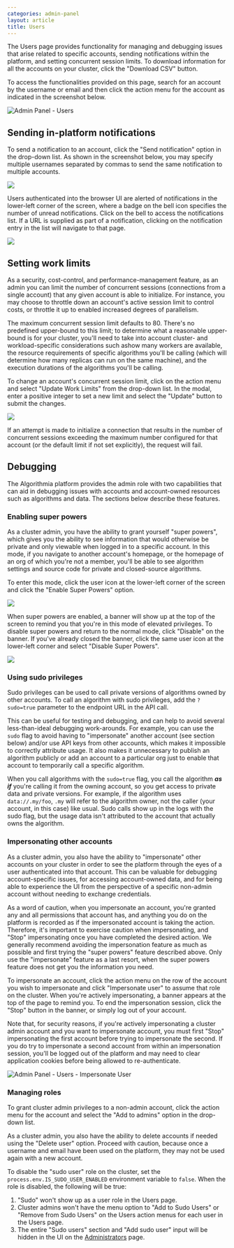 ```yaml
---
categories: admin-panel
layout: article
title: Users
---
```


The Users page provides functionality for managing and debugging issues that arise related to specific accounts, sending notifications within the platform, and setting concurrent session limits. To download information for all the accounts on your cluster, click the "Download CSV" button. 

To access the functionalities provided on this page, search for an account by the username or email and then click the action menu for the account as indicated in the screenshot below.

![Admin Panel - Users]({{site.url}}/developers/images/post_images/algo-images-admin/algo-1609277500649.png)

## Sending in-platform notifications

To send a notification to an account, click the "Send notification" option in the drop-down list. As shown in the screenshot below, you may specify multiple usernames separated by commas to send the same notification to multiple accounts.

![]({{site.url}}/developers/images/post_images/algo-images-admin/algo-1617039346851.png)

Users authenticated into the browser UI are alerted of notifications in the lower-left corner of the screen, where a badge on the bell icon specifies the number of unread notifications. Click on the bell to access the notifications list. If a URL is supplied as part of a notification, clicking on the notification entry in the list will navigate to that page.

![]({{site.url}}/developers/images/post_images/algo-images-admin/algo-1617039541964.png)

## Setting work limits

As a security, cost-control, and performance-management feature, as an admin you can limit the number of concurrent sessions (connections from a single account) that any given account is able to initialize. For instance, you may choose to throttle down an account's active session limit to control costs, or throttle it up to enabled increased degrees of parallelism.

The maximum concurrent session limit defaults to 80. There's no predefined upper-bound to this limit; to determine what a reasonable upper-bound is for your cluster, you'll need to take into account <span style="font-family: inherit; font-size: 1em;">cluster- and workload-specific</span> <span style="font-family: inherit; font-size: 1em;">considerations such as</span><span style="font-family: inherit; font-size: 1em;">how many workers are available, the resource requirements of specific algorithms you'll be calling (which will determine how many replicas can run</span> <span style="font-family: inherit; font-size: 1em;">on the same machine), and the execution durations of the algorithms you'll be calling.</span>

To change an account's concurrent session limit, click on the action menu and select "Update Work Limits" from the drop-down list. In the modal, enter a positive integer to set a new limit and select the "Update" button to submit the changes.

![]({{site.url}}/developers/images/post_images/algo-images-admin/algo-1617040330708.png)

If an attempt is made to initialize a connection that results in the number of concurrent sessions exceeding the maximum number configured for that account (or the default limit if not set explicitly), the request will fail.

## Debugging

The Algorithmia platform provides the admin role with two capabilities that can aid in debugging issues with accounts and account-owned resources such as algorithms and data. The sections below describe these features.

### Enabling super powers

As a cluster admin, you have the ability to grant yourself "super powers", which gives you the ability to see information that would otherwise be private and only viewable when logged in to a specific account. In this mode, if you navigate to another account's homepage, or the homepage of an org of which you're not a member, you'll be able to see algorithm settings and source code for private and closed-source algorithms.

To enter this mode, click the user icon at the lower-left corner of the screen and click the "Enable Super Powers" option.

![]({{site.url}}/developers/images/post_images/algo-images-admin/algo-1617040679403.png)

When super powers are enabled, a banner will show up at the top of the screen to remind you that you're in this mode of elevated privileges. To disable super powers and return to the normal mode, click "Disable" on the banner. If you've already closed the banner, click the same user icon at the lower-left corner and select "Disable Super Powers".

![]({{site.url}}/developers/images/post_images/algo-images-admin/algo-1617040733749.png)

### Using sudo privileges

Sudo privileges can be used to call private versions of algorithms owned by other accounts. To call an algorithm with sudo privileges, add the `?sudo=true` parameter to the endpoint URL in the API call.

This can be useful for testing and debugging, and can help to avoid several less-than-ideal debugging work-arounds. For example, you can use the `sudo` flag to avoid having to "impersonate" another account (see section below) and/or use API keys from other accounts, which makes it impossible to correctly attribute usage. It also makes it unnecessary to publish an algorithm publicly or add an account to a particular org just to enable that account to temporarily call a specific algorithm.

When you call algorithms with the `sudo=true` flag, you call the algorithm **_as if_** you're calling it from the owning account, so you get access to private data and private versions. For example, if the algorithm uses `data://.my/foo`, `.my` will refer to the algorithm owner, not the caller (your account, in this case) like usual. Sudo calls show up in the logs with the sudo flag, but the usage data isn't attributed to the account that actually owns the algorithm.

### Impersonating other accounts

As a cluster admin, you also have the ability to "impersonate" other accounts on your cluster in order to see the platform through the eyes of a user authenticated into that account. This can be valuable for debugging account-specific issues, for accessing account-owned data, and for being able to experience the UI from the perspective of a specific non-admin account without needing to exchange credentials.

As a word of caution, when you impersonate an account, you're granted any and all permissions that account has, and anything you do on the platform is recorded as if the impersonated account is taking the action. Therefore, it's important to exercise caution when impersonating, and "Stop" impersonating once you have completed the desired action. We generally recommend avoiding the impersonation feature as much as possible and first trying the "super powers" feature described above. Only use the "impersonate" feature as a last resort, when the super powers feature does not get you the information you need.

To impersonate an account, click the action menu on the row of the account you wish to impersonate and click "Impersonate user" to assume that role on the cluster. When you're actively impersonating, a banner appears at the top of the page to remind you. To end the impersonation session, click the "Stop" button in the banner, or simply log out of your account.

Note that, for security reasons, if you're actively impersonating a cluster admin account and you want to impersonate account, you must first "Stop" impersonating the first account before trying to impersonate the second. If you do try to impersonate a second account from within an impersonation session, you'll be logged out of the platform and may need to clear application cookies before being allowed to re-authenticate.

![Admin Panel - Users - Impersonate User]({{site.url}}/developers/images/post_images/algo-images-admin/algo-1609284497795.png)

### Managing roles

To grant cluster admin privileges to a non-admin account, click the action menu for the account and select the "Add to admins" option in the drop-down list.

As a cluster admin, you also have the ability to delete accounts if needed using the "Delete user" option. Proceed with caution, because once a username and email have been used on the platform, they may not be used again with a new account.

To disable the "sudo user" role on the cluster, set the `process.env.IS_SUDO_USER_ENABLED` environment variable to `false`. When the role is disabled, the following will be true:

1.  "Sudo" won't show up as a user role in the Users page.
2.  Cluster admins won't have the menu option to "Add to Sudo Users" or "Remove from Sudo Users" on the Users action menus for each user in the Users page.
3.  The entire "Sudo users" section and "Add sudo user" input will be hidden in the UI on the [Administrators](/developers/administration/admin-panel/administrators) page.
